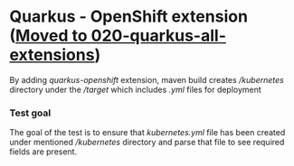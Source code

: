 # Quarkus - OpenShift extension ([Moved to 020-quarkus-all-extensions](../020-quarkus-http-non-application-endpoints))
By adding *quarkus-openshift* extension, maven build creates */kubernetes* directory under the */target*
which includes *.yml* files for deployment

### Test goal
The goal of the test is to ensure that *kubernetes.yml* file has been created
under mentioned */kubernetes* directory and parse that file to see required fields are present.

